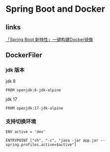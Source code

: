 # Spring Boot and Docker

## links

[「Spring Boot 新特性」一键构建Docker镜像](https://mp.weixin.qq.com/s?__biz=MjM5MzEwODY4Mw==&mid=2257485430&idx=1&sn=bc6865168c787d69b041a3867fea6082&chksm=a5e6d9d2929150c4aef67c6427b07a6768d5a9142dcb835c92e08e7f8b99ab781e3eee154444&token=711727790&lang=zh_CN#rd)


## DockerFiler

### jdk 版本

jdk 8

```shell
FROM openjdk:8-jdk-alpine
```

jdk 17

```shell
FROM openjdk:17-jdk-alpine
```

### 支持切换环境

```shell
ENV active = 'dev'

ENTRYPOINT ["sh", "-c", "java -jar app.jar --spring.profiles.active=$active"]
```